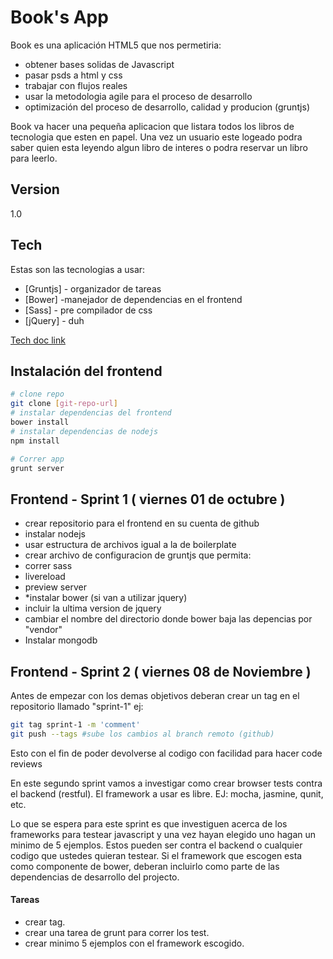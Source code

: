 Book's App 
=========

Book es una aplicación HTML5 que nos permetiria:

  - obtener bases solidas de Javascript
  - pasar psds a html y css
  - trabajar con flujos reales
  - usar la metodologia agile para el proceso de desarrollo
  - optimización del proceso de desarrollo, calidad y producion (gruntjs)

Book va hacer una pequeña aplicacion que listara todos los libros de tecnologia que esten en papel. Una vez un usuario este logeado podra saber quien esta leyendo algun libro de interes o podra reservar un libro para leerlo.  

Version
----

1.0

Tech
-----------

Estas son las tecnologias a usar:

* [Gruntjs] - organizador de tareas 
* [Bower]   -manejador de dependencias en el frontend 
* [Sass] - pre compilador de css
* [jQuery] - duh 

[Tech doc link](https://drive.google.com/file/d/0B08r1h3RbqoEUjhZUzk5QWVscW8/edit?usp=sharing) 

Instalación del frontend
--------------

```sh
# clone repo
git clone [git-repo-url] 
# instalar dependencias del frontend
bower install  
# instalar dependencias de nodejs
npm install

# Correr app
grunt server
```

## Frontend - Sprint 1 ( viernes 01 de octubre ) 
- crear repositorio para el frontend en su cuenta de github
- instalar nodejs
- usar estructura de archivos igual a la de boilerplate
- crear archivo de configuracion de gruntjs que permita:
 - correr sass
 - livereload
 - preview server
- *instalar bower (si van a utilizar jquery)
 - incluir la ultima version de jquery
 - cambiar el nombre del directorio donde bower baja las depencias por "vendor"
- Instalar mongodb

## Frontend - Sprint 2 ( viernes 08 de Noviembre ) 
Antes de empezar con los demas objetivos deberan crear un tag en el repositorio llamado "sprint-1" ej:
```sh
git tag sprint-1 -m 'comment'
git push --tags #sube los cambios al branch remoto (github)	
```
Esto con el fin de poder devolverse al codigo con facilidad para hacer code reviews

En este segundo sprint vamos a investigar como crear browser tests contra el backend (restful). El framework a usar es libre. EJ: mocha, jasmine, qunit, etc.

Lo que se espera para este sprint es que investiguen acerca de los frameworks para testear javascript y una vez hayan elegido uno hagan un minimo de 5 ejemplos. Estos pueden ser contra el backend o cualquier codigo que ustedes quieran testear. Si el framework que escogen esta como componente de bower, deberan incluirlo como parte de las dependencias de desarrollo del projecto.

#### Tareas 
- crear tag.
- crear una tarea de grunt para correr los test.
- crear minimo 5 ejemplos con el framework escogido.







